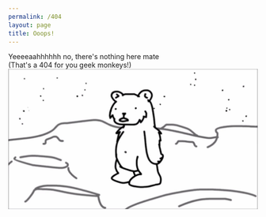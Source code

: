 ```yaml
---
permalink: /404
layout: page
title: Ooops!
---
```


Yeeeeaahhhhhh no, there's nothing here mate  
(That's a 404 for you geek monkeys!)
![404](/assets/img/404.jpg)
